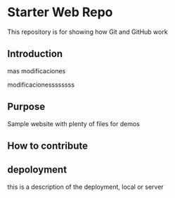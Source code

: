 # Starter Web Repo

This repository is for showing how Git and GitHub work

## Introduction
mas modificaciones

modificacionessssssss

## Purpose

Sample website with plenty of files for demos

## How to contribute

## depoloyment
this is a description of the deployment, local or server